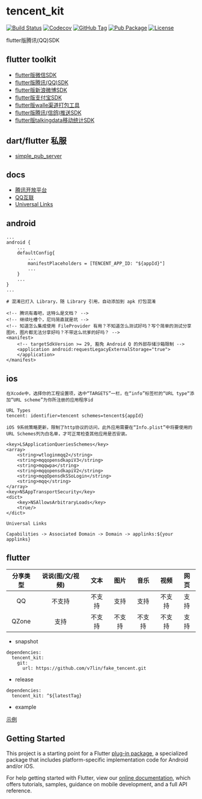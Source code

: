 # tencent_kit

[![Build Status](https://cloud.drone.io/api/badges/v7lin/fake_tencent/status.svg)](https://cloud.drone.io/v7lin/fake_tencent)
[![Codecov](https://codecov.io/gh/v7lin/fake_tencent/branch/master/graph/badge.svg)](https://codecov.io/gh/v7lin/fake_tencent)
[![GitHub Tag](https://img.shields.io/github/tag/v7lin/fake_tencent.svg)](https://github.com/v7lin/fake_tencent/releases)
[![Pub Package](https://img.shields.io/pub/v/tencent_kit.svg)](https://pub.dartlang.org/packages/tencent_kit)
[![License](https://img.shields.io/badge/License-Apache%202.0-blue.svg)](https://github.com/v7lin/fake_tencent/blob/master/LICENSE)

flutter版腾讯(QQ)SDK

## flutter toolkit

* [flutter版微信SDK](https://github.com/v7lin/fake_wechat)
* [flutter版腾讯(QQ)SDK](https://github.com/v7lin/fake_tencent)
* [flutter版新浪微博SDK](https://github.com/v7lin/fake_weibo)
* [flutter版支付宝SDK](https://github.com/v7lin/fake_alipay)
* [flutter版walle渠道打包工具](https://github.com/v7lin/walle_kit)
* [flutter版腾讯(信鸽)推送SDK](https://github.com/v7lin/fake_push)
* [flutter版talkingdata移动统计SDK](https://github.com/v7lin/fake_analytics)

## dart/flutter 私服

* [simple_pub_server](https://github.com/v7lin/simple_pub_server)

## docs

* [腾讯开放平台](https://open.tencent.com/)
* [QQ互联](http://wiki.connect.qq.com/)
* [Universal Links](https://developer.apple.com/library/archive/documentation/General/Conceptual/AppSearch/UniversalLinks.html)

## android

```
...
android {
    ...
    defaultConfig{
        ...
        manifestPlaceholders = [TENCENT_APP_ID: "${appId}"]
        ...
    }
    ...
}
...
```

```
# 混淆已打入 Library，随 Library 引用，自动添加到 apk 打包混淆
```

```
<!-- 腾讯有毒吧，这特么是文档？ -->
<!-- 继续吐槽个，尼玛简直就是坑 -->
<!-- 知道怎么集成使用 FileProvider 有用？不知道怎么测试好吗？写个简单的测试分享图片，图片都无法分享好吗？不带这么坑爹的好吗？ -->
<manifest>
    <!-- targetSdkVersion >= 29, 豁免 Android Q 的外部存储沙箱限制 -->
    <application android:requestLegacyExternalStorage="true">
    </application>
</manifest>
```

## ios

```
在Xcode中，选择你的工程设置项，选中“TARGETS”一栏，在“info”标签栏的“URL type“添加“URL scheme”为你所注册的应用程序id

URL Types
tencent: identifier=tencent schemes=tencent${appId}
```

```
iOS 9系统策略更新，限制了http协议的访问，此外应用需要在“Info.plist”中将要使用的URL Schemes列为白名单，才可正常检查其他应用是否安装。

<key>LSApplicationQueriesSchemes</key>
<array>
    <string>wtloginmqq2</string>
    <string>mqqopensdkapiV3</string>
    <string>mqqwpa</string>
    <string>mqqopensdkapiV2</string>
    <string>mqqOpensdkSSoLogin</string>
    <string>mqq</string>
</array>
<key>NSAppTransportSecurity</key>
<dict>
    <key>NSAllowsArbitraryLoads</key>
    <true/>
</dict>
```

```
Universal Links

Capabilities -> Associated Domain -> Domain -> applinks:${your applinks}
```

## flutter

|分享类型|说说(图/文/视频)|文本|图片|音乐|视频|网页|
|:---:|:---:|:---:|:---:|:---:|:---:|:---:|
|QQ|不支持|不支持|支持|支持|不支持|支持|
|QZone|支持|不支持|不支持|不支持|不支持|支持|

* snapshot

```
dependencies:
  tencent_kit:
    git:
      url: https://github.com/v7lin/fake_tencent.git
```

* release

```
dependencies:
  tencent_kit: ^${latestTag}
```

* example

[示例](./example/lib/main.dart)

## Getting Started

This project is a starting point for a Flutter
[plug-in package](https://flutter.dev/developing-packages/),
a specialized package that includes platform-specific implementation code for
Android and/or iOS.

For help getting started with Flutter, view our 
[online documentation](https://flutter.dev/docs), which offers tutorials, 
samples, guidance on mobile development, and a full API reference.
